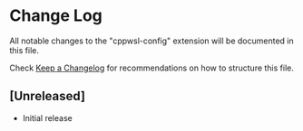 # Change Log
All notable changes to the "cppwsl-config" extension will be documented in this file.

Check [Keep a Changelog](http://keepachangelog.com/) for recommendations on how to structure this file.

## [Unreleased]
- Initial release